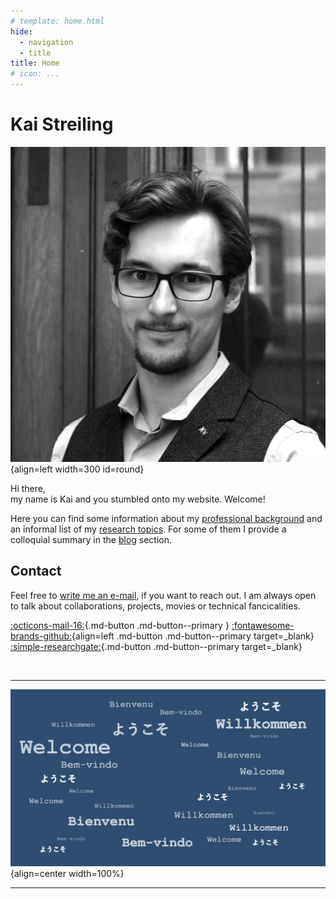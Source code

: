 ```yaml
---
# template: home.html
hide:
  - navigation
  - title
title: Home
# icon: ...
---
```


# Kai Streiling

![Profile](assets/images/profile_sq_sw.jpg){align=left width=300 id=round}

Hi there, <br>
my name is Kai and you stumbled onto my website. Welcome!

Here you can find some information about my [professional background](about.md) and an informal list of my [research topics](research.md). For some of them I provide a colloquial summary in the [blog](./blog/Causality_SSD_and_Choice-History.md) section.


## Contact
Feel free to [write me an e-mail](mailto:kai.streiling@tu-darmstadt.de), if you want to reach out. 
I am always open to talk about collaborations, projects, movies or technical fancicalities.

[:octicons-mail-16:](mailto:kai.streiling@tu-darmstadt.de){.md-button .md-button--primary }
[:fontawesome-brands-github:](https://github.com/uvest/){align=left .md-button .md-button--primary target=_blank} 
[:simple-researchgate:](https://www.researchgate.net/profile/Kai-Streiling){.md-button .md-button--primary target=_blank}

<br>

---


![Welcome](assets/images/landing_dark.png){align=center width=100%}

<!-- :material-arrow-down:{align=center} -->

---

<style>
  /* img {
    border-radius: 50%;
  } */
  #round {
    border-radius: 50%;
  }
</style>